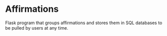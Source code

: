 # Affirmations
Flask program that groups affirmations and stores them in SQL databases to be pulled by users at any time.
